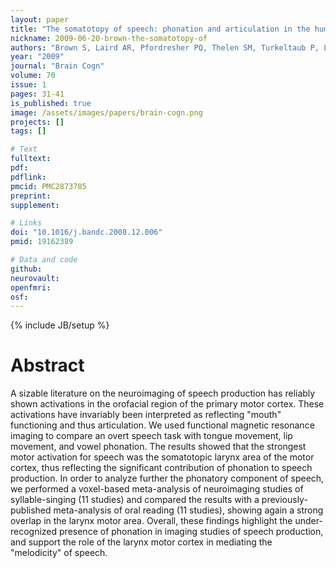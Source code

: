 ```yaml
---
layout: paper
title: "The somatotopy of speech: phonation and articulation in the human motor cortex."
nickname: 2009-06-20-brown-the-somatotopy-of
authors: "Brown S, Laird AR, Pfordresher PQ, Thelen SM, Turkeltaub P, Liotti M"
year: "2009"
journal: "Brain Cogn"
volume: 70
issue: 1
pages: 31-41
is_published: true
image: /assets/images/papers/brain-cogn.png
projects: []
tags: []

# Text
fulltext:
pdf:
pdflink:
pmcid: PMC2873785
preprint:
supplement:

# Links
doi: "10.1016/j.bandc.2008.12.006"
pmid: 19162389

# Data and code
github:
neurovault:
openfmri:
osf:
---
```

{% include JB/setup %}

# Abstract

A sizable literature on the neuroimaging of speech production has reliably shown activations in the orofacial region of the primary motor cortex. These activations have invariably been interpreted as reflecting "mouth" functioning and thus articulation. We used functional magnetic resonance imaging to compare an overt speech task with tongue movement, lip movement, and vowel phonation. The results showed that the strongest motor activation for speech was the somatotopic larynx area of the motor cortex, thus reflecting the significant contribution of phonation to speech production. In order to analyze further the phonatory component of speech, we performed a voxel-based meta-analysis of neuroimaging studies of syllable-singing (11 studies) and compared the results with a previously-published meta-analysis of oral reading (11 studies), showing again a strong overlap in the larynx motor area. Overall, these findings highlight the under-recognized presence of phonation in imaging studies of speech production, and support the role of the larynx motor cortex in mediating the "melodicity" of speech.
